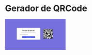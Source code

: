 # Gerador de QRCode


 <img src="https://github.com/Bxstars/qrCode/blob/main/Captura%20de%20tela%202023-10-01%20142018.png" width="200" />
